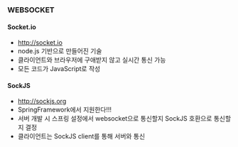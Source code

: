 ### WEBSOCKET
#### Socket.io
* http://socket.io
* node.js 기반으로 만들어진 기술
* 클라이언트와 브라우저에 구애받지 않고 실시간 통신 가능
* 모든 코드가 JavaScript로 작성
#### SockJS
* http://sockjs.org
* SpringFramework에서 지원한다!!!
* 서버 개발 시 스프링 설정에서 websocket으로 통신할지 SockJS 호환으로 통신할지 결정
* 클라이언트는 SockJS client를 통해 서버와 통신
